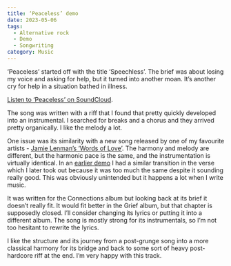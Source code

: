 ```yaml
---
title: ‘Peaceless’ demo
date: 2023-05-06
tags: 
  - Alternative rock
  - Demo
  - Songwriting
category: Music
---
```

‘Peaceless’ started off with the title ‘Speechless’. The brief was about losing my voice and asking for help, but it turned into another moan. It’s another cry for help in a situation bathed in illness.

[Listen to ‘Peaceless’ on SoundCloud](https://soundcloud.com/jackgutts/pclss-230312).

The song was written with a riff that I found that pretty quickly developed into an instrumental. I searched for breaks and a chorus and they arrived pretty organically. I like the melody a lot.

One issue was its similarity with a new song released by one of my favourite artists - [Jamie Lenman’s ‘Words of Love’](https://www.youtube.com/watch?v=ATiYiIC-jK4). The harmony and melody are different, but the harmonic pace is the same, and the instrumentation is virtually identical. In an [earlier demo](https://soundcloud.com/jackgutts/pclss-230311) I had a similar transition in the verse which I later took out because it was too much the same despite it sounding really good. This was obviously unintended but it happens a lot when I write music.

It was written for the Connections album but looking back at its brief it doesn’t really fit. It would fit better in the Grief album, but that chapter is supposedly closed. I’ll consider changing its lyrics or putting it into a different album. The song is mostly strong for its instrumentals, so I’m not too hesitant to rewrite the lyrics.

I like the structure and its journey from a post-grunge song into a more classical harmony for its bridge and back to some sort of heavy post-hardcore riff at the end. I’m very happy with this track.
